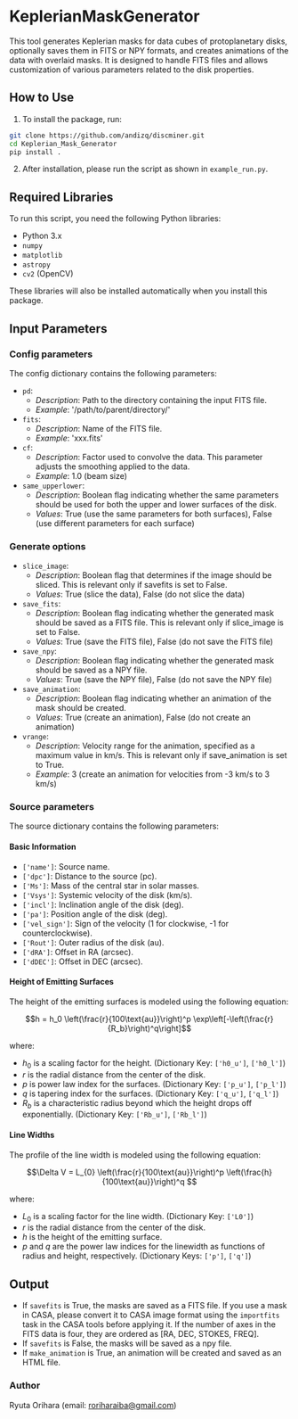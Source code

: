 # KeplerianMaskGenerator

This tool generates Keplerian masks for data cubes of protoplanetary disks, optionally saves them in FITS or NPY formats, and creates animations of the data with overlaid masks. It is designed to handle FITS files and allows customization of various parameters related to the disk properties.

## How to Use

1. To install the package, run:
```bash
git clone https://github.com/andizq/discminer.git
cd Keplerian_Mask_Generator
pip install .
```
2. After installation, please run the script as shown in `example_run.py`.


## Required Libraries

To run this script, you need the following Python libraries:

- Python 3.x
- `numpy`
- `matplotlib`
- `astropy`
- `cv2` (OpenCV)

These libraries will also be installed automatically when you install this package.

## Input Parameters

### Config parameters
The config dictionary contains the following parameters:

- `pd`:
   - *Description*: Path to the directory containing the input FITS file.
   - *Example*: '/path/to/parent/directory/'
- `fits`:
   - *Description*: Name of the FITS file.
   - *Example*: 'xxx.fits'
- `cf`:
   - *Description*: Factor used to convolve the data. This parameter adjusts the smoothing applied to the data.
   - *Example*: 1.0 (beam size)
- `same_upperlower`:
   - *Description*: Boolean flag indicating whether the same parameters should be used for both the upper and lower surfaces of the disk.
   - *Values*: True (use the same parameters for both surfaces), False (use different parameters for each surface)

### Generate options

- `slice_image`:
   - *Description*: Boolean flag that determines if the image should be sliced. This is relevant only if savefits is set to False.
   - *Values*: True (slice the data), False (do not slice the data)
- `save_fits`:
   - *Description*: Boolean flag indicating whether the generated mask should be saved as a FITS file. This is relevant only if slice_image is set to False.
   - *Values*: True (save the FITS file), False (do not save the FITS file)
- `save_npy`:
   - *Description*: Boolean flag indicating whether the generated mask should be saved as a NPY file.
   - *Values*: True (save the NPY file), False (do not save the NPY file)
- `save_animation`:
   - *Description*: Boolean flag indicating whether an animation of the mask should be created. 
   - *Values*: True (create an animation), False (do not create an animation)
- `vrange`:
   - *Description*: Velocity range for the animation, specified as a maximum value in km/s. This is relevant only if save_animation is set to True.
   - *Example*: 3 (create an animation for velocities from -3 km/s to 3 km/s)

### Source parameters
The source dictionary contains the following parameters:

#### Basic Information
- `['name']`: Source name.
- `['dpc']`: Distance to the source (pc).
- `['Ms']`: Mass of the central star in solar masses.
- `['Vsys']`: Systemic velocity of the disk (km/s).
- `['incl']`: Inclination angle of the disk (deg).
- `['pa']`: Position angle of the disk (deg).
- `['vel_sign']`: Sign of the velocity (1 for clockwise, -1 for counterclockwise).
- `['Rout']`: Outer radius of the disk (au).
- `['dRA']`: Offset in RA (arcsec).
- `['dDEC']`: Offset in DEC (arcsec).

#### Height of Emitting Surfaces

The height of the emitting surfaces is modeled using the following equation:

$$h = h_0 \left(\frac{r}{100\text{au}}\right)^p
\exp\left[-\left(\frac{r}{R_b}\right)^q\right]$$

where:
- $h_0$ is a scaling factor for the height. (Dictionary Key: `['h0_u']`, `['h0_l']`)
- $r$ is the radial distance from the center of the disk.
- $p$ is power law index for the surfaces. (Dictionary Key: `['p_u']`, `['p_l']`)
- $q$ is tapering index for the surfaces. (Dictionary Key: `['q_u']`, `['q_l']`)
- $R_b$ is a characteristic radius beyond which the height drops off exponentially. (Dictionary Key: `['Rb_u']`, `['Rb_l']`)

#### Line Widths
The profile of the line width is modeled using the following equation:

$$\Delta V = L_{0} \left(\frac{r}{100\text{au}}\right)^p
\left(\frac{h}{100\text{au}}\right)^q $$

where:
- $L_{0}$ is a scaling factor for the line width. (Dictionary Key: `['L0']`)
- $r$ is the radial distance from the center of the disk.
- $h$ is the height of the emitting surface.
- $p$ and $q$ are the power law indices for the linewidth as functions of radius and height, respectively. (Dictionary Keys: `['p']`, `['q']`)

## Output
- If `savefits` is True, the masks are saved as a FITS file. If you use a mask in CASA, please convert it to CASA image format using the `importfits` task in the CASA tools before applying it. If the number of axes in the FITS data is four, they are ordered as [RA, DEC, STOKES, FREQ].
- If `savefits` is False, the masks will be saved as a npy file.
- If `make_animation` is True, an animation will be created and saved as an HTML file.

### Author
Ryuta Orihara (email: roriharaiba@gmail.com)
